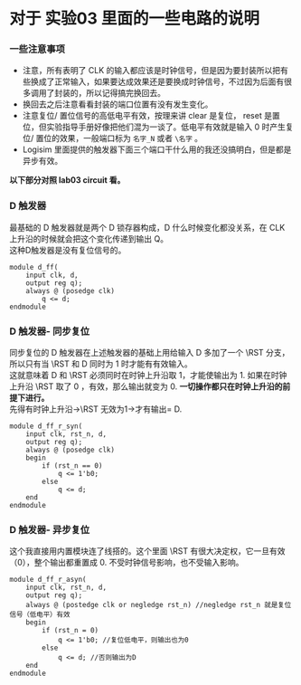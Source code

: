 # 对于 实验03 里面的一些电路的说明

### 一些注意事项
- 注意，所有表明了 CLK 的输入都应该是时钟信号，但是因为要封装所以把有些换成了正常输入，如果要达成效果还是要换成时钟信号，不过因为后面有很多调用了封装的，所以记得搞完换回去。
- 换回去之后注意看看封装的端口位置有没有发生变化。
- 注意复位/ 置位信号的高低电平有效，按理来讲 clear 是复位， reset 是置位，但实验指导手册好像把他们混为一谈了。低电平有效就是输入 0 时产生复位/ 置位的效果，一般端口标为 `名字_N` 或者 `\名字` 。
- Logisim 里面提供的触发器下面三个端口干什么用的我还没搞明白，但是都是异步有效。

**以下部分对照 lab03 circuit 看。**  

### D 触发器
最基础的 D 触发器就是两个 D 锁存器构成，D 什么时候变化都没关系，在 CLK 上升沿的时候就会把这个变化传递到输出 Q。  
这种D触发器是没有复位信号的。

```
module d_ff(
    input clk, d,
    output reg q);
    always @ (posedge clk)
        q <= d;
endmodule
```

### D 触发器- 同步复位
同步复位的 D 触发器在上述触发器的基础上用给输入 D 多加了一个 \RST 分支，所以只有当 \RST 和 D 同时为 1 时才能有有效输入。  
这就意味着 D 和 \RST 必须同时在时钟上升沿取 1，才能使输出为 1. 如果在时钟上升沿 \RST 取了 0 ，有效，那么输出就变为 0. 
**一切操作都只在时钟上升沿的前提下进行。**  
先得有时钟上升沿->\RST 无效为1->才有输出= D.

```
module d_ff_r_syn(
    input clk, rst_n, d,
    output reg q);
    always @ (posedge clk)
    begin
        if (rst_n == 0)
            q <= 1'b0;
        else 
            q <= d;
    end
endmodule
```

### D 触发器- 异步复位
这个我直接用内置模块连了线搭的。这个里面 \RST 有很大决定权，它一旦有效（0），整个输出都重置成 0. 不受时钟信号影响，也不受输入影响。

```
module d_ff_r_asyn(
    input clk, rst_n, d,
    output reg q);
    always @ (postedge clk or negledge rst_n) //negledge rst_n 就是复位信号（低电平）有效
    begin 
        if (rst_n = 0)
            q <= 1'b0; //复位低电平，则输出也为0
        else
            q <= d; //否则输出为D
    end
endmodule
```
